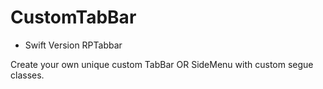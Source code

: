 # CustomTabBar

- Swift Version RPTabbar

Create your own unique custom TabBar OR SideMenu with custom segue classes. 
